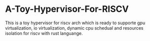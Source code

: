 # A-Toy-Hypervisor-For-RISCV
This is a toy hypervisor for riscv arch which is ready to supporte gpu virtualization, io virtualization, dynamic cpu schedual and resources isolation for riscv with rust languange.
